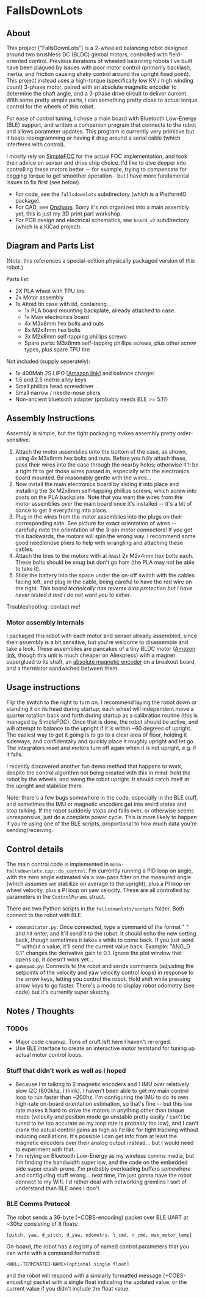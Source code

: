 # FallsDownLots
## About
This project ("FallsDownLots") is a 2-wheeled balancing robot designed around two brushless DC (BLDC) gimbal motors, controlled with field-oriented control. Previous iterations of wheeled balancing robots I've built have been plagued by issues with poor motor control (primarily backlash, inertia, and friction causing shaky control around the upright fixed point). This project instead uses a high-torque (specifically low KV / high winding count) 3-phase motor, paired with an absolute magnetic encoder to determine the shaft angle, and a 3-phase drive circuit to deliver current. With some pretty simple parts, I can something pretty close to actual torque control for the wheels of this robot.

For ease of control tuning, I chose a main board with Bluetooth Low-Energy (BLE) support, and written a companion program that connects to the robot and allows parameter updates. This program is currently very primitive but it beats reprogramming or having it drag around a serial cable (which interferes with control).

I mostly rely on [SimpleFOC](https://simplefoc.com/) for the actual FOC implementation, and took their advice on sensor and drive chip choice. I'd like to dive deeper into controlling these motors better -- for example, trying to compensate for cogging torque to get smoother operation - but I have more fundamental issues to fix first (see below).

- For code, see the `fallsdownlots` subdirectory (which is a PlatformIO package).
- For CAD, see [Onshape](https://cad.onshape.com/documents/34e0d9ef519aef4b34c19df6/w/b4fc20d7f51a03280199ecb2/e/801a65f226a9bb9fc692247b?renderMode=0&uiState=648a75b56f21326dd5086d67). Sorry it's not organized into a main assembly yet, this is just my 3D print part workshop.
- For PCB design and electrical schematics, see `board_v2` subdirectory (which is a KiCad project).

## Diagram and Parts List
(Note: this references a special-edition physically packaged version of this robot.)

<Picture of complete design>

Parts list:
- 2X PLA wheel with TPU tire
- 2x Motor assembly
- 1x Altoid tin case with lid, containing...
  - 1x PLA board mounting backplate, already attached to case.
  - 1x Main electronics board
  - 4x M3x8mm hex bolts and nuts
  - 8x M2x4mm hex bolts
  - 3x M2x8mm self-tapping phillips screws
  - Spare parts: M3x8mm self-tapping phillips screws, plus other screw types, plus spare TPU tire

Not included (supply seperately):
- 1x 400Mah 2S LiPO [[Amazon link](https://www.amazon.com/gp/product/B072BH1XP6/ref=ox_sc_act_title_1?smid=A10R5CWYCW5T5E&psc=1)] and balance charger.
- 1.5 and 2.5 metric alley keys
- Small phillips head screwdriver
- Small narrow / needle-nose pliers
- Non-ancient bluetooth adapter (probably needs BLE >= 5.1?)

## Assembly Instructions

Assembly is simple, but the tight packaging makes assembly pretty order-sensitive.

1) Attach the motor assemblies onto the bottom of the case, as shown, using 4x M3x8mm hex bolts and nuts. Before you fully attach these, pass their wires into the case through the nearby holes; otherwise it'll be a tight fit to get those wires passed in, especially with the electronics board mounted. Be reasonably gentle with the wires...
2) Now install the main electronics board by sliding it into place and installing the 3x M2x8mm self-tapping phillips screws, which screw into posts on the PLA backplate. Note that you want the wires from the motor assemblies *over* the main board once it's installed -- it's a bit of dance to get it everything into place.
3) Plug in the wires from the motor assemblies into the plugs on their corresponding side. See picture for exact orientation of wires -- carefully note the orientation of the 3-pin motor connectors! If you get this backwards, the motors will spin the wrong way. I recommend some good needlenose pliers to help with wrangling and attaching these cables.
4) Attach the tires to the motors with at least 2x M2x4mm hex bolts each. These bolts should be snug but don't go ham (the PLA may not be able to take it).
5) Slide the battery into the space under the on-off switch with the cables facing left, and plug in the cable, being careful to have the red wire on the right. *This board technically has reverse bias protection but I have never tested it and I do not want you to either.*

Troubleshooting: contact me!

### Motor assembly internals

I packaged this robot with each motor and sensor already assembled, since their assembly is a bit sensitive, but you're welcome to disassemble and take a look. These assemblies are pancakes of a tiny BLDC motor ([Amazon link](https://www.amazon.com/DAUERHAFT-Brushless-Efficiency-Drones-Gimbal/dp/B08S5JSD3Q/ref=sr_1_4?crid=16NAYMQDO30CI&keywords=bldc+8605&qid=1686794765&sprefix=bldc+860%2Caps%2C130&sr=8-4), though this unit is much cheaper on Aliexpress) with a magnet superglued to its shaft, an [absolute magnetic encoder](https://www.amazon.com/Magnetic-Encoder-Induction-Measurement-Precision/dp/B094F8H591/ref=sr_1_2?crid=1PB3J5XDUXQNP&keywords=magnetic+encoder&qid=1686794826&sprefix=magnetic+encod%2Caps%2C122&sr=8-2) on a breakout board, and a thermistor sandwiched between them.

<picture>

## Usage instructions

Flip the switch to the right to turn on. I recommend laying the robot down or standing it on its head during startup; each wheel will independent move a quarter rotation back and forth during startup as a calibration routine (this is managed by SimpleFOC). Once that is done, the robot should be active, and will attempt to balance to the upright if it is within ~60 degrees of upright. The easiest way to get it going is to go to a clear area of floor, holding it sideways, and confidentally and quickly place it roughly upright and let go. The integrators reset and motors turn off again when it is not upright, e.g. if it falls.

<gif of it working>

I recently discovered another fun demo method that happens to work, despite the control algorithm not being created with this in mind: hold the robot by the wheels, and swing the robot upright. It should catch itself at the upright and stabilize there.

<gif of this working>

Note: there's a few bugs somewhere in the code, especially in the BLE stuff, and sometimes the IMU or magnetic encoders get into weird states and stop talking. If the robot suddenly stops and falls over, or otherwise seems unresponsive, just do a complete power cycle. This is more likely to happen if you're using one of the BLE scripts, proportional to how much data you're sending/receiving.

## Control details

The main control code is implemented in `main-fallsdownlots.cpp::do_control`. I'm currently running a PID loop on angle, with the zero angle estimated via a low-pass filter on the measured angle (which assumes we stabilize on average to the upright), plus a PI loop on wheel velocity, plus a PI loop on yaw velocity. These are all controlled by parameters in the `ControlParams` struct.

There are two Python scripts in the `fallsdownlots/scripts` folder. Both connect to the robot with BLE.
- `communicator.py`: Once connected, type a command of the format "<param name> <float value>" and hit enter, and it'll send it to the robot. It should echo the new setting back, though sometimes it takes a while to come back. If you just send "<param name>" without a value, it'll send the current value back. Example: "ANG_D 0.1" changes the derivative gain to 0.1. Ignore the plot window that opens up, it doesn't work yet...
- `gamepad.py`: Connects to the robot and sends commands (adjusting the setpoints of the velocity and yaw velocity control loops) in response to the arrow keys, letting you control the robot. Hold shift while pressing arrow keys to go faster. There's a mode to display robot odometry (see code) but it's currently super sketchy.


## Notes / Thoughts

### TODOs
- Major code cleanup. Tons of cruft left here I haven't re-orged.
- Use BLE interface to create an interactive motor teststand for tuning up actual motor control loops.

### Stuff that didn't work as well as I hoped
- Because I'm talking to 2 magnetic encoders and 1 IMU over relatively slow I2C (800khz, I think), I haven't been able to get my main control loop to run faster than ~200hz. I'm configuring the IMU to do its own high-rate on-board orientation estimation, so that's fine -- but this low rate makes it hard to drive the motors in anything other than torque mode (velocity and position mode go unstable pretty easily / can't be tuned to be too accurate as my loop rate is probably too low), and I can't crank the actual control gains as high as I'd like for tight tracking without inducing oscillations. It's possible I can get info from at least the magnetic encoders over their analog output instead... but I would need to experiment with that.
- I'm relying on Bluetooth Low-Energy as my wireless comms media, but I'm finding the bandwidth super low, and the code on the embedded side super crash-prone. I'm probably overloading buffers somewhere and configuring stuff wrong... next time, I'm just gonna have the robot connect to my Wifi. I'd rather deal with networking gremlins I sort of understand than BLE ones I don't.

### BLE Comms Protocol

The robot sends a 36-byte (+COBS-encoding) packet over BLE UART at ~30hz consisting of 8 floats:
```
[pitch, yaw, d_pitch, d_yaw, odometry, l_cmd, r_cmd, max_motor_temp]
```

On-board, the robot has a registry of named control parameters that you can write with a command formatted:
```
<NULL-TERMINATED-NAME>[optional single float]
```
and the robot will respond with a similarly formatted message (+COBS-encoding) packet with a single float indicating the updated value, or the current value if you didn't include the float value.
